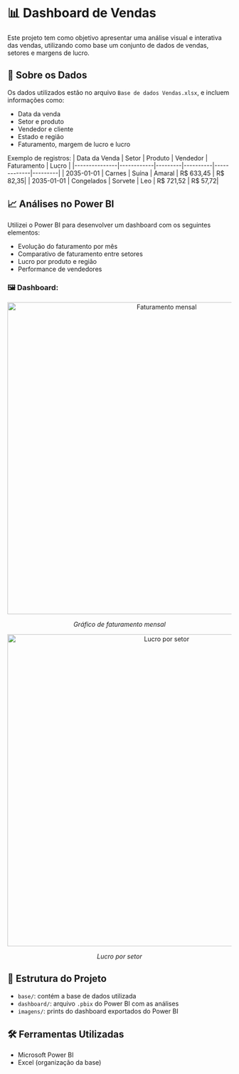 # 📊 Dashboard de Vendas

Este projeto tem como objetivo apresentar uma análise visual e interativa das vendas, utilizando como base um conjunto de dados de vendas, setores e margens de lucro.

## 🧾 Sobre os Dados

Os dados utilizados estão no arquivo `Base de dados Vendas.xlsx`, e incluem informações como:

- Data da venda
- Setor e produto
- Vendedor e cliente
- Estado e região
- Faturamento, margem de lucro e lucro

Exemplo de registros:
| Data da Venda | Setor      | Produto | Vendedor | Faturamento | Lucro   |
|---------------|------------|---------|----------|-------------|---------|
| 2035-01-01    | Carnes     | Suína   | Amaral   | R$ 633,45   | R$ 82,35|
| 2035-01-01    | Congelados | Sorvete | Leo      | R$ 721,52   | R$ 57,72|

## 📈 Análises no Power BI

Utilizei o Power BI para desenvolver um dashboard com os seguintes elementos:

- Evolução do faturamento por mês
- Comparativo de faturamento entre setores
- Lucro por produto e região
- Performance de vendedores

### 🖼️ Dashboard:

<div align="center">
  <img src="imagens/grafico1.png" width="700px" alt="Faturamento mensal">
  <p><i>Gráfico de faturamento mensal</i></p>

  <img src="imagens/grafico2.png" width="700px" alt="Lucro por setor">
  <p><i>Lucro por setor</i></p>
</div>

## 📂 Estrutura do Projeto

- `base/`: contém a base de dados utilizada
- `dashboard/`: arquivo `.pbix` do Power BI com as análises
- `imagens/`: prints do dashboard exportados do Power BI

## 🛠️ Ferramentas Utilizadas

- Microsoft Power BI
- Excel (organização da base)
